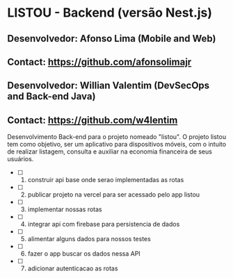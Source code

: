 # LISTOU - Backend (versão Nest.js)

## Desenvolvedor: Afonso Lima (Mobile and Web)

## Contact: <https://github.com/afonsolimajr>

## Desenvolvedor: Willian Valentim (DevSecOps and Back-end Java)

## Contact: <https://github.com/w4lentim>

Desenvolvimento Back-end para o projeto nomeado "listou".
O projeto listou tem como objetivo, ser um aplicativo para dispositivos móveis, com o intuito de realizar
listagem, consulta e auxiliar na economia financeira de seus usuários.

- [ ] 1. construir api base onde serao implementadas as rotas
- [ ] 2. publicar projeto na vercel para ser acessado pelo app listou
- [ ] 3. implementar nossas rotas
- [ ] 4. integrar api com firebase para persistencia de dados
- [ ] 5. alimentar alguns dados para nossos testes
- [ ] 6. fazer o app buscar os dados nessa API
- [ ] 7. adicionar autenticacao as rotas
